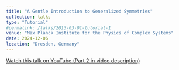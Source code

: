 ```yaml
---
title: "A Gentle Introduction to Generalized Symmetries"
collection: talks
type: "Tutorial"
#permalink: /talks/2013-03-01-tutorial-1
venue: "Max Planck Institute for the Physics of Complex Systems"
date: 2024-12-06
location: "Dresden, Germany"
---
```


[Watch this talk on YouTube (Part 2 in video description)](https://youtu.be/5fwz-5uyTzg)

<!-- This is a description of your tutorial, note the different field in type. This is a markdown files that can be all markdown-ified like any other post. Yay markdown! -->
